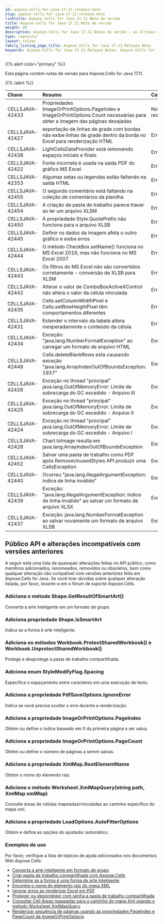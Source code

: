 ```yaml
---
id: aspose-cells-for-java-17-11-release-note
slug: aspose-cells-for-java-17-11-release-note
linktitle: Aspose.Cells for Java 17.11 Nota de versão
title: Aspose.Cells for Java 17.11 Nota de versão
weight: 20
description: Aspose.Cells for Java 17.11 Notas de versão – as últimas melhorias, novos recursos e correções
type: repositor
layout: releas
family_listing_page_title: Aspose.Cells for Java 17.11 Release Note
keywords: Aspose.Cells for Java 17.11 Release Notes, Aspose.Cells for Java 17.11 updates and fixe
---
```

{{% alert color="primary" %}} 

Esta página contém notas de versão para Aspose.Cells for Java 17.11.

{{% /alert %}} 

|**Chave**|**Resumo**|**Categoria**|
| :- | :- | :- |
|CELLSJAVA-42433|Propriedades ImageOrPrintOptions.PageIndex e ImageOrPrintOptions.Count necessárias para obter a imagem das páginas desejadas|Novo recurso|
|CELLSJAVA-42427|exportação de linhas de grade com bordas não exibe linhas de grade dentro da borda no Excel para renderização HTML|Erro|
|CELLSJAVA-42438|LightCellsDataProvider está removendo espaços iniciais e finais|Erro|
|CELLSJAVA-42422|Fonte incorreta é usada na saída PDF do gráfico MS Excel|Erro|
|CELLSJAVA-42353|Algumas setas ou legendas estão faltando na saída HTML|Erro|
|CELLSJAVA-42455|O segundo comentário está faltando na coleção de comentários da planilha|Erro|
|CELLSJAVA-42454|A criação da pasta de trabalho parece travar ao ler um arquivo XLSM|Erro|
|CELLSJAVA-42450|A propriedade Style.QuotePrefix não funciona para o arquivo XLSB|Erro|
|CELLSJAVA-42445|Definir os dados da imagem afeta o outro gráfico e exibe erros|Erro|
|CELLSJAVA-42444|O método CheckBox.setName() funciona no MS Excel 2016, mas não funciona no MS Excel 2007|Erro|
|CELLSJAVA-42443|Os filtros do MS Excel não são convertidos corretamente - conversão de XLSB para XLSM|Erro|
|CELLSJAVA-42442|Alterar o valor de ComboBoxActiveXControl não altera o valor da célula vinculada|Erro|
|CELLSJAVA-42435|Cells.setColumnWidthPixel e Cells.setRowHeightPixel têm comportamentos diferentes|Erro|
|CELLSJAVA-42431|Estender o intervalo da tabela altera inesperadamente o conteúdo da célula|Erro|
|CELLSJAVA-42434|Exceção: "java.lang.NumberFormatException" ao carregar um formato de arquivo HTML|Exceção|
|CELLSJAVA-42448|Cells.deleteBlankRows está causando exceção "java.lang.ArrayIndexOutOfBoundsException: 1937"|Exceção|
|CELLSJAVA-42426|Exceção no thread "principal" java.lang.OutOfMemoryError: Limite de sobrecarga do GC excedido - Arquivo III|Exceção|
|CELLSJAVA-42425|Exceção no thread "principal" java.lang.OutOfMemoryError: Limite de sobrecarga do GC excedido - Arquivo II|Exceção|
|CELLSJAVA-42424|Exceção no thread "principal" java.lang.OutOfMemoryError: Limite de sobrecarga do GC excedido - Arquivo I|Exceção|
|CELLSJAVA-42428|Chart.toImage resulta em java.lang.ArrayIndexOutOfBoundsException|Exceção|
|CELLSJAVA-42452|Salvar uma pasta de trabalho como PDF após RemoveUnusedStyles API produzir uma CellsException|Exceção|
|CELLSJAVA-42440|Ocorreu "java.lang.IllegalArgumentException: índice de linha inválido"|Exceção|
|CELLSJAVA-42439|Exceção: "java.lang.IllegalArgumentException: índice de linha inválido" ao salvar um formato de arquivo XLSX|Exceção|
|CELLSJAVA-42437|Exceção: java.lang.NumberFormatException ao salvar novamente um formato de arquivo XLSB|Exceção|
##  **Público API e alterações incompatíveis com versões anteriores**
A seguir está uma lista de quaisquer alterações feitas no API público, como membros adicionados, renomeados, removidos ou obsoletos, bem como qualquer alteração não compatível com versões anteriores feita em Aspose.Cells for Java. Se você tiver dúvidas sobre qualquer alteração listada, por favor, levante-a em o fórum de suporte Aspose.Cells.
###  **Adiciona o método Shape.GetResultOfSmartArt()**
Converta a arte inteligente em um formato de grupo.
###  **Adiciona propriedade Shape.IsSmartArt**
Indica se a forma é arte inteligente.
###  **Adiciona os métodos Workbook.ProtectSharedWorkbook() e Workbook.UnprotectSharedWorkbook()**
Protege e desprotege a pasta de trabalho compartilhada.
###  **Adiciona enum StyleModifyFlag.Spacing**
Especifica o espaçamento entre caracteres em uma execução de texto.
###  **Adiciona a propriedade PdfSaveOptions.IgnoreError**
Indica se você precisa ocultar o erro durante a renderização.
###  **Adiciona a propriedade ImageOrPrintOptions.PageIndex**
Obtém ou define o índice baseado em 0 da primeira página a ser salva.
###  **Adiciona a propriedade ImageOrPrintOptions.PageCount**
Obtém ou define o número de páginas a serem salvas.
###  **Adiciona a propriedade XmlMap.RootElementName**
Obtém o nome do elemento raiz.
###  **Adiciona o método Worksheet.XmlMapQuery(string path, XmlMap xmlMap)**
Consulte áreas de células mapeadas/vinculadas ao caminho específico do mapa xml.
###  **Adiciona a propriedade LoadOptions.AutoFitterOptions**
Obtém e define as opções do ajustador automático.


###  **Exemplos de uso**
Por favor, verifique a lista de tópicos de ajuda adicionados nos documentos Wiki Aspose.Cells:

- [Converta a arte inteligente em formato de grupo](https://docs.aspose.com/cells/java/convert-the-smart-art-to-group-shape/)
- [Criar pasta de trabalho compartilhada com Aspose.Cells](https://docs.aspose.com/cells/java/create-shared-workbook-with-aspose-cells/)
- [Determine se a forma é uma forma de arte inteligente](https://docs.aspose.com/cells/java/determine-if-shape-is-smart-art-shape/)
- [Encontre o nome do elemento raiz do mapa XML](https://docs.aspose.com/cells/java/find-the-root-element-name-of-xml-map/)
- [Ignorar erros ao renderizar Excel em PDF](https://docs.aspose.com/cells/java/ignore-errors-while-rendering-excel-to-pdf/)
- [Proteger ou desproteger com senha a pasta de trabalho compartilhada](https://docs.aspose.com/cells/java/password-protect-or-unprotect-the-shared-workbook/)
- [Consultar Cell Áreas mapeadas para o caminho do mapa Xml usando o método Worksheet.XmlMapQuery](https://docs.aspose.com/cells/java/query-cell-areas-mapped-to-xml-map-path-using-worksheet-xmlmapquery-method/)
- [Renderizar sequência de páginas usando as propriedades PageIndex e PageCount de ImageOrPrintOptions](https://docs.aspose.com/cells/java/render-sequence-of-pages-using-pageindex-and-pagecount-properties-of-imageorprintoptions/)
